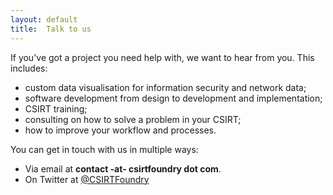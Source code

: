 ```yaml
---
layout: default
title:  Talk to us
---
```

If you've got a project you need help with, we want to hear from you. This includes:

* custom data visualisation for information security and network data;
* software development from design to development and implementation;
* CSIRT training;
* consulting on how to solve a problem in your CSIRT;
* how to improve your workflow and processes.

You can get in touch with us in multiple ways:

* Via email at **contact -at- csirtfoundry dot com**.
* On Twitter at <a href="https://twitter.com/CSIRTFoundry">@CSIRTFoundry</a>
